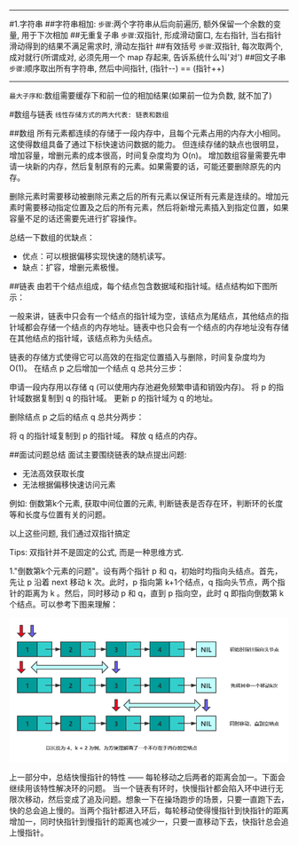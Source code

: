 * * *
#1.字符串
##字符串相加:
`步骤`:两个字符串从后向前遍历, 额外保留一个余数的变量, 用于下次相加
##无重复子串
`步骤`:双指针, 形成滑动窗口, 左右指针, 当右指针滑动得到的结果不满足需求时, 滑动左指针
##有效括号
`步骤`:双指针, 每次取两个, 成对就行(所谓成对, 必须先用一个 map 存起来, 告诉系统什么叫'对')
##回文子串
`步骤`:顺序取出所有字符串, 然后中间指针, (指针--) == (指针++) 
* * *

`最大子序和`:数组需要缓存下和前一位的相加结果(如果前一位为负数, 就不加了)

#数组与链表
`线性存储方式的两大代表: 链表和数组`

##数组
所有元素都连续的存储于一段内存中，且每个元素占用的内存大小相同。这使得数组具备了通过下标快速访问数据的能力。
但连续存储的缺点也很明显，增加容量，增删元素的成本很高，时间复杂度均为 O(n)。
增加数组容量需要先申请一块新的内存，然后复制原有的元素。如果需要的话，可能还要删除原先的内存。

删除元素时需要移动被删除元素之后的所有元素以保证所有元素是连续的。增加元素时需要移动指定位置及之后的所有元素，然后将新增元素插入到指定位置，如果容量不足的话还需要先进行扩容操作。

总结一下数组的优缺点：
* 优点：可以根据偏移实现快速的随机读写。
* 缺点：扩容，增删元素极慢。

##链表
由若干个结点组成，每个结点包含数据域和指针域。结点结构如下图所示：

一般来讲，链表中只会有一个结点的指针域为空，该结点为尾结点，其他结点的指针域都会存储一个结点的内存地址。链表中也只会有一个结点的内存地址没有存储在其他结点的指针域，该结点称为头结点。

链表的存储方式使得它可以高效的在指定位置插入与删除，时间复杂度均为 O(1)。
在结点 p 之后增加一个结点 q 总共分三步：

申请一段内存用以存储 q (可以使用内存池避免频繁申请和销毁内存)。
将 p 的指针域数据复制到 q 的指针域。
更新 p 的指针域为 q 的地址。

删除结点 p 之后的结点 q 总共分两步：

将 q 的指针域复制到 p 的指针域。
释放 q 结点的内存。

##面试问题总结
面试主要围绕链表的缺点提出问题:
* 无法高效获取长度
* 无法根据偏移快速访问元素

例如: 倒数第k个元素, 获取中间位置的元素, 判断链表是否存在环，判断环的长度等和长度与位置有关的问题。

以上这些问题, 我们通过双指针搞定

Tips: 双指针并不是固定的公式, 而是一种思维方式.

1."倒数第k个元素的问题"。设有两个指针 p 和 q，初始时均指向头结点。首先，先让 p 沿着 next 移动 k 次。此时，p 指向第 k+1个结点，q 指向头节点，两个指针的距离为 k 。然后，同时移动 p 和 q，直到 p 指向空，此时 q 即指向倒数第 k 个结点。可以参考下图来理解：

![img.png](链表-双指针.png)

上一部分中，总结快慢指针的特性 —— 每轮移动之后两者的距离会加一。下面会继续用该特性解决环的问题。
当一个链表有环时，快慢指针都会陷入环中进行无限次移动，然后变成了追及问题。想象一下在操场跑步的场景，只要一直跑下去，快的总会追上慢的。当两个指针都进入环后，每轮移动使得慢指针到快指针的距离增加一，同时快指针到慢指针的距离也减少一，只要一直移动下去，快指针总会追上慢指针。


